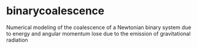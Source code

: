 # binarycoalescence
Numerical modeling of the coalescence of a Newtonian binary system due to energy and angular momentum lose due to the emission of gravitational radiation   
